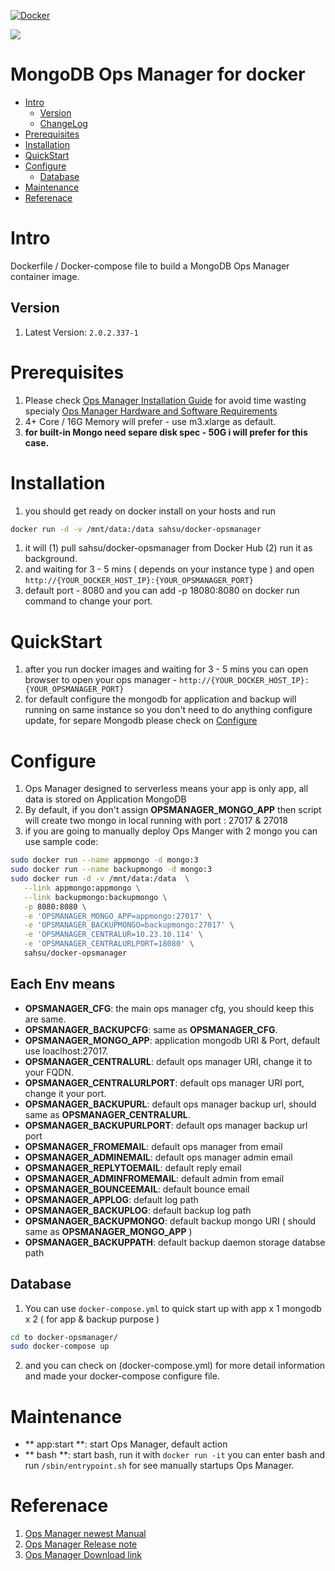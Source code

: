 [![Docker](https://github.com/Dofamin/OPS-Manager-Docker/actions/workflows/docker-image-build-publish.yml/badge.svg)](https://github.com/Dofamin/OPS-Manager-Docker/actions/workflows/docker-image-build-publish.yml)

[![](https://badge.imagelayers.io/sahsu/docker-opsmanager:latest.svg)](https://imagelayers.io/?images=sahsu/docker-opsmanager:latest 'Get your own badge on imagelayers.io')
# MongoDB Ops Manager for docker
- [Intro](#Intro)
  - [Version](#Version)
  - [ChangeLog](Changelog.md)
- [Prerequisites](#Prerequisites)
- [Installation](#Installation)
- [QuickStart](#QuickStart)
- [Configure](#Configure)
  - [Database](#Database)
- [Maintenance](#Maintenance)
- [Referenace](#Referance)

# Intro
  Dockerfile / Docker-compose file to build a MongoDB Ops Manager container image.
## Version
  1. Latest Version: `2.0.2.337-1`

# Prerequisites
  1. Please check [Ops Manager Installation Guide](https://docs.opsmanager.mongodb.com/current/installation/) for avoid time wasting specialy [Ops Manager Hardware and Software Requirements](https://docs.opsmanager.mongodb.com/current/core/requirements/)
  1. 4+ Core / 16G Memory will prefer - use m3.xlarge as default.
  1. **for built-in Mongo need separe disk spec - 50G i will prefer for this case.**
  
# Installation
  1. you should get ready on docker install on your hosts and run 

  ```bash
  docker run -d -v /mnt/data:/data sahsu/docker-opsmanager
  ```
  1. it will (1) pull sahsu/docker-opsmanager from Docker Hub (2) run it as background.
  1. and waiting for 3 - 5 mins ( depends on your instance type ) and open `http://{YOUR_DOCKER_HOST_IP}:{YOUR_OPSMANAGER_PORT}`
  2. default port - 8080 and you can add -p 18080:8080 on docker run command to change your port.

# QuickStart
  1. after you run docker images and waiting for 3 - 5 mins you can open browser to open your ops manager - `http://{YOUR_DOCKER_HOST_IP}:{YOUR_OPSMANAGER_PORT}`
  2. for default configure the mongodb for application and backup will running on same instance so you don't need to do anything configure update, for separe Mongodb please check on [Configure](#Configure)

# Configure
  1. Ops Manager designed to serverless means your app is only app, all data is stored on Application MongoDB
  2. By default, if you don't assign **OPSMANAGER_MONGO_APP** then script will create two mongo in local running with port : 27017 & 27018
  1. if you are going to manually deploy Ops Manger with 2 mongo you can use sample code:

  ```bash
  sudo docker run --name appmongo -d mongo:3
  sudo docker run --name backupmongo -d mongo:3
  sudo docker run -d -v /mnt/data:/data  \
     --link appmongo:appmongo \
     --link backupmongo:backupmongo \
     -p 8080:8080 \
     -e 'OPSMANAGER_MONGO_APP=appmongo:27017' \
     -e 'OPSMANAGER_BACKUPMONGO=backupmongo:27017' \
     -e 'OPSMANAGER_CENTRALUR=10.23.10.114' \
     -e 'OPSMANAGER_CENTRALURLPORT=18080' \
     sahsu/docker-opsmanager 
  ```

## Each Env means
  - **OPSMANAGER_CFG**: the main ops manager cfg, you should keep this are same.
  - **OPSMANAGER_BACKUPCFG**: same as **OPSMANAGER_CFG**.
  - **OPSMANAGER_MONGO_APP**: application mongodb URI & Port, default use loaclhost:27017.
  - **OPSMANAGER_CENTRALURL**: default ops manager URI, change it to your FQDN.
  - **OPSMANAGER_CENTRALURLPORT**: default ops manager URI port, change it your port.
  - **OPSMANAGER_BACKUPURL**: default ops manager backup url, should same as **OPSMANAGER_CENTRALURL**.
  - **OPSMANAGER_BACKUPURLPORT**: default ops manager backup url port
  - **OPSMANAGER_FROMEMAIL**: default ops manager from email
  - **OPSMANAGER_ADMINEMAIL**: default ops manager admin email
  - **OPSMANAGER_REPLYTOEMAIL**: default reply email
  - **OPSMANAGER_ADMINFROMEMAIL**: default admin from email
  - **OPSMANAGER_BOUNCEEMAIL**: default bounce email
  - **OPSMANAGER_APPLOG**: default log path
  - **OPSMANAGER_BACKUPLOG**: default backup log path
  - **OPSMANAGER_BACKUPMONGO**: default backup mongo URI ( should same as **OPSMANAGER_MONGO_APP** )
  - **OPSMANAGER_BACKUPPATH**: default backup daemon storage databse path

## Database
  1. You can use `docker-compose.yml` to quick start up with app x 1 mongodb x 2 ( for app & backup purpose )

  ```bash
  cd to docker-opsmanager/
  sudo docker-compose up
  ```
  2. and you can check on (docker-compose.yml) for more detail information and made your docker-compose configure file.

# Maintenance
  - ** app:start **: start Ops Manager, default action
  - ** bash **: start bash, run it with `docker run -it` you can enter bash and run `/sbin/entrypoint.sh` for see manually startups Ops Manager.


# Referenace
  1. [Ops Manager newest Manual](https://docs.opsmanager.mongodb.com/current/)
  2. [Ops Manager Release note](https://docs.opsmanager.mongodb.com/current/release-notes/application/)
  3. [Ops Manager Download link](https://www.mongodb.com/lp/download/mongodb-enterprise)
